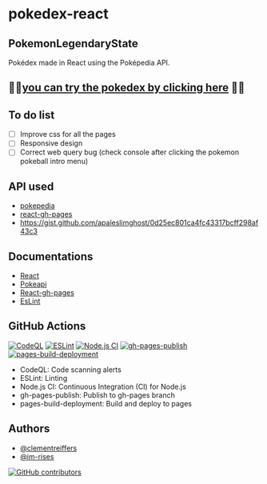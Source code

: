 # pokedex-react

## PokemonLegendaryState

Pokédex made in React using the Poképedia API.

## 🚀🚀[you can try the pokedex by clicking here](https://im-rises.github.io/pokedex-react/) 🚀🚀

## To do list

- [ ] Improve css for all the pages
- [ ] Responsive design
- [ ] Correct web query bug (check console after clicking the pokemon pokeball intro menu)

<!--
## Overview

1. [API used](#api-used)
2. [Components](#components)
3. [Available Scripts](#available-scripts)
    1. [start the app](#yarn-start)
    2. [unit test](#yarn-test)
    3. [build the app](#yarn-build)
    4. [eject the app](#yarn-eject)
4. [learn more](#learn-more)
    1. [code splitting](#code-splitting)
    2. [analyzing the bundle Size](#analyzing-the-bundle-size)
    3. [Making a progressive Web App](#making-a-progressive-web-app)
    4. [Advanced configuration](#advanced-configuration)
    5. [Deployment](#deployment)
-->

## API used

- [pokepedia](https://pokeapi.co)
- [react-gh-pages](https://github.com/gitname/react-gh-pages)
- https://gist.github.com/apaleslimghost/0d25ec801ca4fc43317bcff298af43c3

## Documentations

- [React](https://reactjs.org/docs/getting-started.html)
- [Pokeapi](https://pokeapi.co/docs/v2.html)
- [React-gh-pages](https://github.com/gitname/react-gh-pages)
- [EsLint](https://eslint.org/docs/user-guide/getting-started)

## GitHub Actions

[![CodeQL](https://github.com/Im-Rises/pokedex-react/actions/workflows/codeql.yml/badge.svg)](https://github.com/Im-Rises/pokedex-react/actions/workflows/codeql.yml)
[![ESLint](https://github.com/Im-Rises/pokedex-react/actions/workflows/eslint.yml/badge.svg)](https://github.com/Im-Rises/pokedex-react/actions/workflows/eslint.yml)
[![Node.js CI](https://github.com/Im-Rises/pokedex-react/actions/workflows/node.js.yml/badge.svg)](https://github.com/Im-Rises/pokedex-react/actions/workflows/node.js.yml)
[![gh-pages-publish](https://github.com/Im-Rises/pokedex-react/actions/workflows/gh-pages-publish.yml/badge.svg)](https://github.com/Im-Rises/pokedex-react/actions/workflows/gh-pages-publish.yml)
[![pages-build-deployment](https://github.com/Im-Rises/pokedex-react/actions/workflows/pages/pages-build-deployment/badge.svg)](https://github.com/Im-Rises/pokedex-react/actions/workflows/pages/pages-build-deployment)

- CodeQL: Code scanning alerts
- ESLint: Linting
- Node.js CI: Continuous Integration (CI) for Node.js
- gh-pages-publish: Publish to gh-pages branch
- pages-build-deployment: Build and deploy to pages

## Authors

- [@clementreiffers](https://www.github.com/clementreiffers)
- [@im-rises](https://www.github.com/im-rises)

[![GitHub contributors](https://contrib.rocks/image?repo=Im-Rises/pokedex-react)](https://github.com/Im-Rises/pokedex-react/graphs/contributors)
